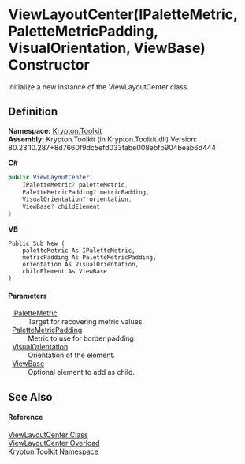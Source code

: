# ViewLayoutCenter(IPaletteMetric, PaletteMetricPadding, VisualOrientation, ViewBase) Constructor


Initialize a new instance of the ViewLayoutCenter class.



## Definition
**Namespace:** <a href="79d2eac2-21f4-54ff-7552-b20c33c30600.md">Krypton.Toolkit</a>  
**Assembly:** Krypton.Toolkit (in Krypton.Toolkit.dll) Version: 80.23.10.287+8d7660f9dc5efd033fabe008ebfb904beab6d444

**C#**
``` C#
public ViewLayoutCenter(
	IPaletteMetric? paletteMetric,
	PaletteMetricPadding? metricPadding,
	VisualOrientation? orientation,
	ViewBase? childElement
)
```
**VB**
``` VB
Public Sub New ( 
	paletteMetric As IPaletteMetric,
	metricPadding As PaletteMetricPadding,
	orientation As VisualOrientation,
	childElement As ViewBase
)
```



#### Parameters
<dl><dt>  <a href="24be40a1-a3fd-2c4b-ff96-f9b04b615193.md">IPaletteMetric</a></dt><dd>Target for recovering metric values.</dd><dt>  <a href="0b770d6b-dbd6-9a12-4264-29d519d2ab3c.md">PaletteMetricPadding</a></dt><dd>Metric to use for border padding.</dd><dt>  <a href="d38051f8-c2cc-e81c-0029-02f7ad46f2fa.md">VisualOrientation</a></dt><dd>Orientation of the element.</dd><dt>  <a href="309ac2d8-bfc5-c1a7-ab6a-4f4cf86a1ba6.md">ViewBase</a></dt><dd>Optional element to add as child.</dd></dl>

## See Also


#### Reference
<a href="b5f01bdf-4102-bf2e-b262-03641610deca.md">ViewLayoutCenter Class</a>  
<a href="0ad0fa5f-1a13-e347-561d-58bb32324494.md">ViewLayoutCenter Overload</a>  
<a href="79d2eac2-21f4-54ff-7552-b20c33c30600.md">Krypton.Toolkit Namespace</a>  
